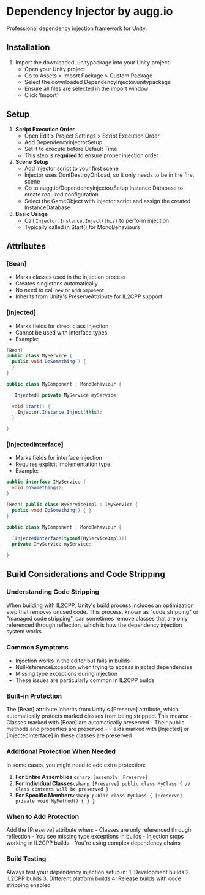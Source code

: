 # **Dependency Injector by augg.io**

Professional dependency injection framework for Unity.

## **Installation**

1. Import the downloaded .unitypackage into your Unity project:  
   * Open your Unity project  
   * Go to Assets > Import Package > Custom Package  
   * Select the downloaded DependencyInjector.unitypackage  
   * Ensure all files are selected in the import window  
   * Click 'Import'

## **Setup**

1. **Script Execution Order**  
   * Open Edit > Project Settings > Script Execution Order  
   * Add DependencyInjectorSetup  
   * Set it to execute before Default Time  
   * This step is **required** to ensure proper injection order  
2. **Scene Setup**  
   * Add Injector script to your first scene  
   * Injector uses DontDestroyOnLoad, so it only needs to be in the first scene  
   * Go to augg.io/DependencyInjector/Setup Instance Database to create required configuration  
   * Select the GameObject with Injector script and assign the created InstanceDatabase  
3. **Basic Usage**  
   * Call `Injector.Instance.Inject(this)` to perform injection  
   * Typically called in Start() for MonoBehaviours

## **Attributes**

### **[Bean]**

* Marks classes used in the injection process  
* Creates singletons automatically  
* No need to call `new` or `AddComponent`  
* Inherits from Unity's PreserveAttribute for IL2CPP support

### **[Injected]**

* Marks fields for direct class injection  
* Cannot be used with interface types  
* Example:

```csharp
[Bean]
public class MyService {
  public void DoSomething() {
  }
}

public class MyComponent : MonoBehaviour {

  [Injected] private MyService myService;

  void Start() {  
    Injector.Instance.Inject(this);  
  }

}
```

### **[InjectedInterface]**

* Marks fields for interface injection  
* Requires explicit implementation type  
* Example:

```csharp
public interface IMyService {
  void DoSomething();
}

[Bean] public class MyServiceImpl : IMyService {
  public void DoSomething() { }
}

public class MyComponent : MonoBehaviour {
  
  [InjectedInterface(typeof(MyServiceImpl))]
  private IMyService myService;

}
```

## **Build Considerations and Code Stripping**

### **Understanding Code Stripping**

When building with IL2CPP, Unity's build process includes an optimization step that removes unused code. This process, known as "code stripping" or "managed code stripping", can sometimes remove classes that are only referenced through reflection, which is how the dependency injection system works.

### **Common Symptoms**

* Injection works in the editor but fails in builds  
* NullReferenceException when trying to access injected dependencies  
* Missing type exceptions during injection  
* These issues are particularly common in IL2CPP builds

### **Built-in Protection**

The [Bean] attribute inherits from Unity's [Preserve] attribute, which automatically protects marked classes from being stripped. This means: - Classes marked with [Bean] are automatically preserved - Their public methods and properties are preserved - Fields marked with [Injected] or [InjectedInterface] in these classes are preserved

### **Additional Protection When Needed**

In some cases, you might need to add extra protection:

1. **For Entire Assemblies** `csharp [assembly: Preserve]`  
2. **For Individual Classes**`csharp [Preserve] public class MyClass { // Class contents will be preserved }`  
3. **For Specific Members**`csharp public class MyClass { [Preserve] private void MyMethod() { } }`

### **When to Add Protection**

Add the [Preserve] attribute when: - Classes are only referenced through reflection - You see missing type exceptions in builds - Injection stops working in IL2CPP builds - You're using complex dependency chains

### **Build Testing**

Always test your dependency injection setup in: 1. Development builds 2. IL2CPP builds 3. Different platform builds 4. Release builds with code stripping enabled
